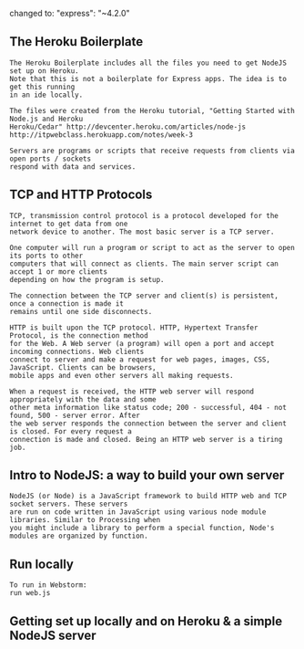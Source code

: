 changed to: "express": "~4.2.0"

## The Heroku Boilerplate

    The Heroku Boilerplate includes all the files you need to get NodeJS set up on Heroku.
    Note that this is not a boilerplate for Express apps. The idea is to get this running
    in an ide locally.

    The files were created from the Heroku tutorial, "Getting Started with Node.js and Heroku
    Heroku/Cedar" http://devcenter.heroku.com/articles/node-js
    http://itpwebclass.herokuapp.com/notes/week-3

    Servers are programs or scripts that receive requests from clients via open ports / sockets
    respond with data and services.

## TCP and HTTP Protocols

    TCP, transmission control protocol is a protocol developed for the internet to get data from one
    network device to another. The most basic server is a TCP server.

    One computer will run a program or script to act as the server to open its ports to other
    computers that will connect as clients. The main server script can accept 1 or more clients
    depending on how the program is setup.

    The connection between the TCP server and client(s) is persistent, once a connection is made it
    remains until one side disconnects.

    HTTP is built upon the TCP protocol. HTTP, Hypertext Transfer Protocol, is the connection method
    for the Web. A Web server (a program) will open a port and accept incoming connections. Web clients
    connect to server and make a request for web pages, images, CSS, JavaScript. Clients can be browsers,
    mobile apps and even other servers all making requests.

    When a request is received, the HTTP web server will respond appropriately with the data and some
    other meta information like status code; 200 - successful, 404 - not found, 500 - server error. After
    the web server responds the connection between the server and client is closed. For every request a
    connection is made and closed. Being an HTTP web server is a tiring job.

## Intro to NodeJS: a way to build your own server

    NodeJS (or Node) is a JavaScript framework to build HTTP web and TCP socket servers. These servers
    are run on code written in JavaScript using various node module libraries. Similar to Processing when
    you might include a library to perform a special function, Node's modules are organized by function.



## Run locally
    To run in Webstorm:
    run web.js

## Getting set up locally and on Heroku & a simple NodeJS server

